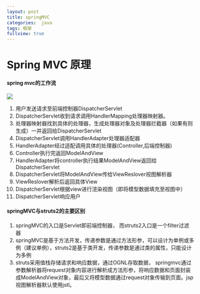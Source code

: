 ```yaml
---
layout: post
title: springMVC
categories:  java
tags: 框架
fullview: true
---
```


# Spring MVC 原理
#### spring mvc的工作流
<img src='http://images2015.cnblogs.com/blog/799093/201607/799093-20160724233025107-1243112232.jpg'/>

1. 用户发送请求至前端控制器DispatcherServlet
2. DispatcherServlet收到请求调用HandlerMapping处理器映射器。
3. 处理器映射器找到具体的处理器，生成处理器对象及处理器拦截器（如果有则生成）一并返回给DispatcherServlet
4. DispatcherServlet调用HandlerAdapter处理器适配器
5. HandlerAdapter经过适配调用具体的处理器(Controller,后端控制器)
6. Controller执行完返回ModelAndView
7. HandlerAdapter将controller执行结果ModelAndView返回给DispatcherServlet
8. DispatcherServlet将ModelAndView传给ViewReslover视图解析器
9. ViewReslover解析后返回具体View
10. DispatcherServlet根据view进行渲染视图（即将模型数据填充至视图中）
11. DispatcherServlet响应用户

#### springMVC与struts2的主要区别
1. springMVC的入口是Servlet即前端控制器， 而struts2入口是一个filter过滤器
2. springMVC是基于方法开发，传递参数是通过方法形参，可以设计为单例或多例（建议单例），struts2是基于类开发，传递参数是通过类的属性，只能设计为多例
3. struts采用值栈存储请求和响应数据，通过OGNL存取数据， springmvc通过参数解析器将request对象内容进行解析成方法形参，将响应数据和页面封装成ModelAndView对象，最后又将模型数据通过request对象传输到页面。jsp视图解析器默认使用jstl。
